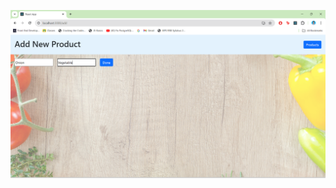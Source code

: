 ![Screenshots](https://github.com/sruthikagovindarajan/Metamation---Interview/blob/main/screenshots/Add.png)

